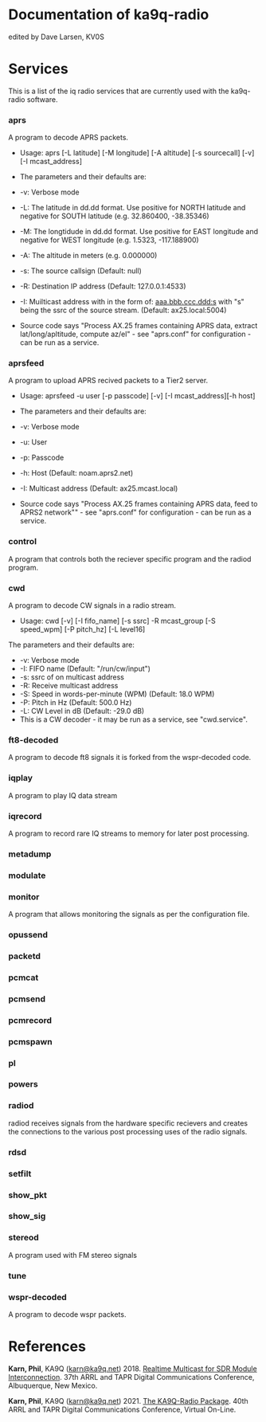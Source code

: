 
# Documentation of ka9q-radio

edited by Dave Larsen, KV0S




# Services

This is a list of the iq radio services that are currently used with the ka9q-radio software.



### aprs

A program to decode APRS packets.

- Usage:     aprs [-L latitude] [-M longitude] [-A altitude] [-s sourcecall] [-v] [-I mcast_address]

- The parameters and their defaults are:
- -v:  Verbose mode
- -L:  The latitude in dd.dd format.  Use positive for NORTH latitude and negative for SOUTH latitude (e.g. 32.860400, -38.35346)
- -M:  The longtidude in dd.dd format.  Use positive for EAST longitude and negative for WEST longitude (e.g. 1.5323, -117.188900)
- -A:  The altitude in meters (e.g. 0.000000)
- -s:  The source callsign (Default:  null)
- -R:  Destination IP address (Default:  127.0.0.1:4533)
- -I:  Muilticast address with in the form of:  <aaa.bbb.ccc.ddd:s> with "s" being the ssrc of the source stream.  (Default: ax25.local:5004)
- Source code says "Process AX.25 frames containing APRS data, extract lat/long/apltitude, compute az/el" - see "aprs.conf" for configuration - can be run as a service.


### aprsfeed

A program to upload APRS recived packets to a Tier2 server.

- Usage:     aprsfeed -u user [-p passcode] [-v] [-I mcast_address][-h host]

- The parameters and their defaults are:
- -v:  Verbose mode
- -u:  User
- -p:  Passcode
- -h:  Host  (Default:  noam.aprs2.net)
- -I:  Multicast address (Default:  ax25.mcast.local)
- Source code says "Process AX.25 frames containing APRS data, feed to APRS2 network"" - see "aprs.conf" for configuration - can be run as a service.


### control

A program that controls both the reciever specific program and the radiod program.

### cwd 

A program to decode CW signals in a radio stream.

- Usage:    cwd [-v] [-I fifo_name] [-s ssrc] -R mcast_group [-S speed_wpm] [-P pitch_hz] [-L level16]

The parameters and their defaults are:
- -v:  Verbose mode
- -I:  FIFO name (Default:  "/run/cw/input")
- -s:  ssrc of on multicast address
- -R:  Receive multicast address
- -S:  Speed in words-per-minute (WPM) (Default:  18.0 WPM)
- -P:  Pitch in Hz (Default:  500.0 Hz)
- -L:  CW Level in dB (Default:  -29.0 dB)
- This is a CW decoder - it may be run as a service, see "cwd.service".


### ft8-decoded

A program to decode ft8 signals it is forked from the wspr-decoded code.

### iqplay

A program to play IQ data stream

### iqrecord

A program to record rare IQ streams to memory for later post processing.

### metadump

### modulate

### monitor

A program that allows monitoring the signals as per the configuration file. 

### opussend

### packetd

### pcmcat

### pcmsend

### pcmrecord

### pcmspawn

### pl

### powers

### radiod

radiod receives signals from the hardware specific recievers and creates the connections to the various post processing uses of the radio signals.

### rdsd

### setfilt

### show_pkt

### show_sig

### stereod

A program used with FM stereo signals

### tune

### wspr-decoded
A program to decode wspr packets. 


# References



**Karn, Phil**, KA9Q (karn@ka9q.net) 2018. [Realtime Multicast for SDR Module Interconnection](https://tapr.org/40th-annual-arrl-and-tapr-digital-communications-conference/). 37th ARRL and TAPR Digital Communications Conference, Albuquerque, New Mexico.

**Karn, Phil**, KA9Q (karn@ka9q.net) 2021. [The KA9Q-Radio Package](https://tapr.org/37th-arrl-and-tapr-digital-communications-conference/). 40th ARRL and TAPR Digital Communications Conference, Virtual On-Line.




